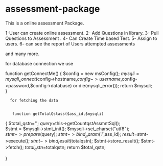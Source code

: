 assessment-package
==================
This is a online assessment Package.

1-User can create online assessment.
2- Add Questions in library.
3- Pull Questions to Assessment .
4- Can Create Time based Test.
5- Assign to users.
6- can see the report of Users attempted assessments

and many more.

for database connection we use 

function getConnectMe()
	 { 
	   $config = new msConfig();
	   $mysqli=mysqli_connect($config->hostname,$config->username,$config->password,$config->database) or die(mysqli_error());
	   return $mysqli;		    
	  }
	  
	  for fetching the data 
	 
	  
	   function getTotalQstass($ass_id,$mysqli)
 {
 	$total_qstn='';
    $query=$this->getCountqstAssmntSql();	
	$stmt = $mysqli->stmt_init(); 
	$mysqli->set_charset("utf8");	  
	$stmt->prepare($query);
	$stmt->bind_param('i',$ass_id);
	$result=$stmt->execute();
	$stmt->bind_result($totalqstn);
	$stmt->store_result();
	$stmt->fetch();
	$total_qstn=$totalqstn;
	return  $total_qstn;  
 
 }
